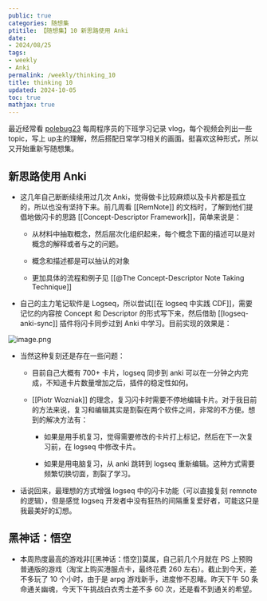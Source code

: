 ```yaml
---
public: true
categories: 随想集
ptitile: 【随想集】10 新思路使用 Anki
date:
- 2024/08/25
tags:
- weekly
- Anki
permalink: /weekly/thinking_10
title: thinking 10
updated: 2024-10-05
toc: true
mathjax: true
---
```


最近经常看 [polebug23](https://space.bilibili.com/58078997) 每周程序员的下班学习记录 vlog，每个视频会列出一些 topic，写上 up主的理解，然后搭配日常学习相关的画面。挺喜欢这种形式，所以又开始重新写随想集。

<!--more-->

## 新思路使用 Anki

  + 这几年自己断断续续用过几次 Anki，觉得做卡比较麻烦以及卡片都是孤立的，所以也没有坚持下来。前几周看 [[RemNote]] 的文档时，了解到他们提倡地做闪卡的思路 [[Concept-Descriptor Framework]]，简单来说是：

    + 从材料中抽取概念，然后层次化组织起来，每个概念下面的描述可以是对概念的解释或者与之的问题。

    + 概念和描述都是可以抽认的对象

    + 更加具体的流程和例子见 [[@The Concept-Descriptor Note Taking Technique]]

  + 自己的主力笔记软件是 Logseq，所以尝试[[在 logseq 中实践 CDF]]，需要记忆的内容按 Concept 和 Descriptor 的形式写下来，然后借助 [[logseq-anki-sync]] 插件将闪卡同步过到 Anki 中学习。目前实现的效果是：

![image.png](/assets/image_1724592645780_0.png)

  + 当然这种复刻还是存在一些问题：

    + 目前自己大概有 700+ 卡片，logseq 同步到 anki 可以在一分钟之内完成，不知道卡片数量增加之后，插件的稳定性如何。

    + [[Piotr Wozniak]] 的理念，复习闪卡时需要不停地编辑卡片。对于我目前的方法来说，复习和编辑其实是割裂在两个软件之间，非常的不方便。想到的解决方法有：

      + 如果是用手机复习，觉得需要修改的卡片打上标记，然后在下一次复习前，在 logseq 中修改卡片。

      + 如果是用电脑复习，从 anki 跳转到 logseq 重新编辑。这种方式需要频繁切换切面，割裂了学习。

  + 话说回来，最理想的方式增强 logseq 中的闪卡功能（可以直接复刻 remnote 的逻辑），但是感觉 logseq 开发者中没有狂热的间隔重复爱好者，可能这只是我最美好的幻想。

## 黑神话：悟空

  + 本周热度最高的游戏非[[黑神话：悟空]]莫属，自己前几个月就在 PS 上预购普通版的游戏（淘宝上购买港服点卡，最终花费 260 左右）。截止到今天，差不多玩了 10 个小时，由于是 arpg 游戏新手，进度惨不忍睹。昨天下午 50 条命通关幽魂，今天下午挑战白衣秀士差不多 60 次，还是看不到通关的希望。

